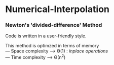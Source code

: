 # Numerical-Interpolation
 
### Newton's 'divided-difference' Method  
  
Code is written in a user-friendly style.  
  
This method is optimzed in terms of memory  
  — Space complexity —> Ө(1) : *inplace operations*  
  — Time complexity  —> Ө(n<sup>2</sup>)  
